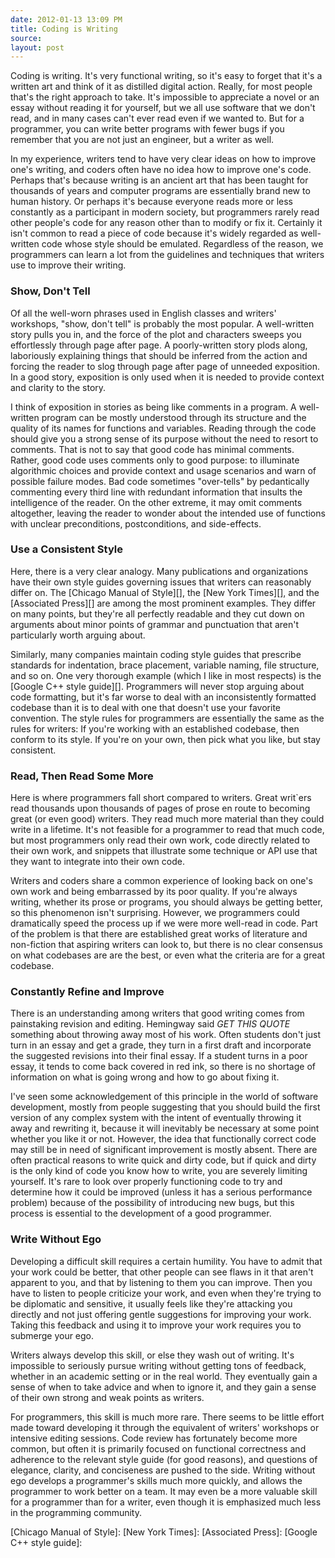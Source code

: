 ```yaml
---
date: 2012-01-13 13:09 PM
title: Coding is Writing
source: 
layout: post
---
```


Coding is writing. It's very functional writing, so it's easy to forget
that it's a written art and think of it as distilled digital action.
Really, for most people that's the right approach to take. It's
impossible to appreciate a novel or an essay without reading it for
yourself, but we all use software that we don't read, and in many cases
can't ever read even if we wanted to. But for a programmer, you can
write better programs with fewer bugs if you remember that you are not
just an engineer, but a writer as well.

In my experience, writers tend to have very clear ideas on how to
improve one's writing, and coders often have no idea how to improve
one's code. Perhaps that's because writing is an ancient art that has
been taught for thousands of years and computer programs are essentially
brand new to human history. Or perhaps it's because everyone reads more
or less constantly as a participant in modern society, but programmers
rarely read other people's code for any reason other than to modify or
fix it. Certainly it isn't common to read a piece of code because
it's widely regarded as well-written code whose style should be
emulated. Regardless of the reason, we programmers can learn a lot from
the guidelines and techniques that writers use to improve their writing.

### Show, Don't Tell

Of all the well-worn phrases used in English classes and writers'
workshops, "show, don't tell" is probably the most popular. A
well-written story pulls you in, and the force of the plot and
characters sweeps you effortlessly through page after page. A
poorly-written story plods along, laboriously explaining things that
should be inferred from the action and forcing the reader to slog
through page after page of unneeded exposition. In a good story,
exposition is only used when it is needed to provide context and
clarity to the story.

I think of exposition in stories as being like comments in a program. A
well-written program can be mostly understood through its structure and
the quality of its names for functions and variables. Reading through
the code should give you a strong sense of its purpose without the need
to resort to comments. That is not to say that good code has minimal
comments. Rather, good code uses comments only to good purpose: to
illuminate algorithmic choices and provide context and usage scenarios
and warn of possible failure modes. Bad code sometimes "over-tells" by
pedantically commenting every third line with redundant information that
insults the intelligence of the reader. On the other extreme, it may
omit comments altogether, leaving the reader to wonder about the
intended use of functions with unclear preconditions, postconditions,
and side-effects.

### Use a Consistent Style

Here, there is a very clear analogy. Many publications and organizations
have their own style guides governing issues that writers can reasonably
differ on. The [Chicago Manual of Style][], the [New York Times][], and the
[Associated Press][] are among the most prominent examples. They differ
on many points, but they're all perfectly readable and they cut down on
arguments about minor points of grammar and punctuation that aren't
particularly worth arguing about.

Similarly, many companies maintain coding style guides that prescribe
standards for indentation, brace placement, variable naming, file
structure, and so on. One very thorough example (which I like in most
respects) is the [Google C++ style guide][]. Programmers will never stop
arguing about code formatting, but it's far worse to deal with an
inconsistently formatted codebase than it is to deal with one that
doesn't use your favorite convention. The style rules for programmers
are essentially the same as the rules for writers: If you're working
with an established codebase, then conform to its style. If you're on
your own, then pick what you like, but stay consistent.

### Read, Then Read Some More

Here is where programmers fall short compared to writers. Great writ`ers
read thousands upon thousands of pages of prose en route to becoming
great (or even good) writers. They read much more material than they
could write in a lifetime. It's not feasible for a programmer to read
that much code, but most programmers only read their own work, code
directly related to their own work, and snippets that illustrate some
technique or API use that they want to integrate into their own code.

Writers and coders share a common experience of looking back on one's
own work and being embarrassed by its poor quality. If you're always
writing, whether its prose or programs, you should always be getting
better, so this phenomenon isn't surprising. However, we programmers
could dramatically speed the process up if we were more well-read in
code. Part of the problem is that there are established great works of
literature and non-fiction that aspiring writers can look to, but there
is no clear consensus on what codebases are are the best, or even what
the criteria are for a great codebase.

### Constantly Refine and Improve

There is an understanding among writers that good writing comes from
painstaking revision and editing. Hemingway said *GET THIS QUOTE*
something about throwing away most of his work. Often students don't
just turn in an essay and get a grade, they turn in a first draft and
incorporate the suggested revisions into their final essay. If a student
turns in a poor essay, it tends to come back covered in red ink, so
there is no shortage of information on what is going wrong and how to go
about fixing it.

I've seen some acknowledgement of this principle in the world of
software development, mostly from people suggesting that you should
build the first version of any complex system with the intent of
eventually throwing it away and rewriting it, because it will inevitably
be necessary at some point whether you like it or not. However, the idea
that functionally correct code may still be in need of significant
improvement is mostly absent. There are often practical reasons to write
quick and dirty code, but if quick and dirty is the only kind of code
you know how to write, you are severely limiting yourself. It's rare to
look over properly functioning code to try and determine how it could be
improved (unless it has a serious performance problem) because of the
possibility of introducing new bugs, but this process is essential to
the development of a good programmer.

### Write Without Ego

Developing a difficult skill requires a certain humility. You have to
admit that your work could be better, that other people can see flaws in
it that aren't apparent to you, and that by listening to them you can
improve. Then you have to listen to people criticize your work, and even
when they're trying to be diplomatic and sensitive, it usually feels like
they're attacking you directly and not just offering gentle suggestions
for improving your work. Taking this feedback and using it to improve
your work requires you to submerge your ego.

Writers always develop this skill, or else they wash out of writing.
It's impossible to seriously pursue writing without getting tons of
feedback, whether in an academic setting or in the real world. They
eventually gain a sense of when to take advice and when to ignore it,
and they gain a sense of their own strong and weak points as writers.

For programmers, this skill is much more rare. There seems to be little
effort made toward developing it through the equivalent of writers'
workshops or intensive editing sessions. Code review has fortunately
become more common, but often it is primarily focused on functional
correctness and adherence to the relevant style guide (for good
reasons), and questions of elegance, clarity, and conciseness are pushed
to the side. Writing without ego develops a programmer's skills
much more quickly, and allows the programmer to work better on a team.
It may even be a more valuable skill for a programmer than for a writer,
even though it is emphasized much less in the programming community.

[Chicago Manual of Style]:
[New York Times]:
[Associated Press]:
[Google C++ style guide]:

